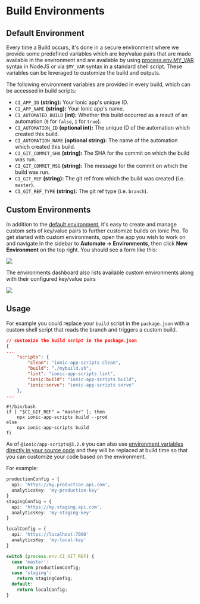 # Build Environments

## Default Environment

Every time a Build occurs, it's done in a secure environment where we provide some predefined variables which are key/value pairs that are made available in the environment and are available by using [process.env.MY_VAR](https://nodejs.org/docs/latest-v8.x/api/process.html#process_process_env) syntax in NodeJS or via `$MY_VAR` syntax in a standard shell script. These variables can be leveraged to customize the build and outputs.

The following environment variables are provided in every build, which can be accessed in build scripts:

* `CI_APP_ID` **(string):** Your Ionic app's unique ID.
* `CI_APP_NAME` **(string):** Your Ionic app's name.
* `CI_AUTOMATED_BUILD` **(int):** Whether this build occurred as a result of an automation (`0` for `false`, `1` for `true`).
* `CI_AUTOMATION_ID` **(optional int):** The unique ID of the automation which created this build.
* `CI_AUTOMATION_NAME` **(optional string):** The name of the automation which created this build.
* `CI_GIT_COMMIT_SHA` **(string):** The SHA for the commit on which the build was run.
* `CI_GIT_COMMIT_MSG` **(string):** The message for the commit on which the build was run.
* `CI_GIT_REF` **(string):** The git ref from which the build was created (i.e. `master`).
* `CI_GIT_REF_TYPE` **(string):** The git ref type (i.e. `branch`).

## Custom Environments

In addition to the [default environment](#default-environment), it's easy to create and manage custom sets of key/value pairs to further customize builds on Ionic Pro. To get started with custom environments, open the app you wish to work on and navigate in the sidebar to **Automate -> Environments**, then click **New Environment** on the top right. You should see a form like this:

<img src="/docs/assets/img/pro/ss-environments-create.png" class="browser" />

The environments dashboard also lists available custom environments along with their configured key/value pairs

<img src="/docs/assets/img/pro/ss-environments-list.png" class="browser" />

## Usage

For example you could replace your `build` script in the `package.json` with a custom shell script that reads the branch and triggers a custom build.

```json
// customize the build script in the package.json
{
...
    "scripts": {
        "clean": "ionic-app-scripts clean",
        "build": "./mybuild.sh",
        "lint": "ionic-app-scripts lint",
        "ionic:build": "ionic-app-scripts build",
        "ionic:serve": "ionic-app-scripts serve"
    },
...
```

```
#!/bin/bash
if [ "$CI_GIT_REF" = "master" ]; then
    npx ionic-app-scripts build --prod
else
    npx ionic-app-scripts build
fi
```

As of `@ionic/app-scripts@3.2.0` you can also use [environment variables directly in your source code](https://github.com/ionic-team/ionic-app-scripts#environments) and they will be replaced at build time so that you can customize your code based on the environment.

For example:

```typescript
productionConfig = {
  api: 'https://my.production.api.com',
  analyticsKey: 'my-production-key'
}
stagingConfig = {
  api: 'https://my.staging.api.com',
  analyticsKey: 'my-staging-key'
}

localConfig = {
  api: 'https://localhost:7000'
  analyticsKey: 'my-local-key'
}

switch (process.env.CI_GIT_REF) {
  case 'master':
    return productionConfig;
  case 'staging':
    return stagingConfig;
  default:
    return localConfig;
}
```

